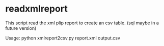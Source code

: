 # readxmlreport
This script read the xml plip report to create an csv table. (sql maybe in a future version)

Usage:
python xmlreport2csv.py report.xml output.csv
